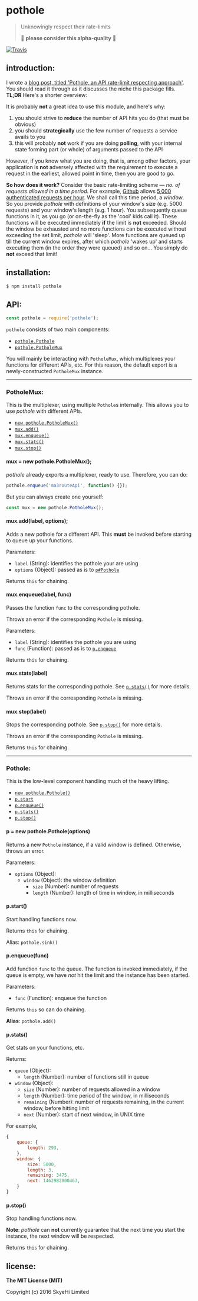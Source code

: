 # pothole

> Unknowingly respect their rate-limits
>
> :construction: **please consider this alpha-quality** :construction:

[![Travis][travis-img]][travis]

[travis]:https://travis-ci.org/Ma3Route/node-pothole
[travis-img]:https://img.shields.io/travis/Ma3Route/node-pothole.svg?style=flat-square


## introduction:

I wrote a [blog post, titled 'Pothole, an API rate-limit respecting approach'][blog-post].
You should read it through as it discusses the niche this package fills.
**TL;DR** Here's a shorter overview:

[blog-post]:http://blog.forfuture.co.ke/posts/001

It is probably **not** a great idea to use this module, and here's why:

1. you should strive to **reduce** the number of API hits you do (that must be
   obvious)
1. you should **strategically** use the few number of requests a service
   avails to you
1. this will probably **not** work if you are doing **polling**,
   with your internal state forming part (or whole) of arguments passed
   to the API

However, if you know what you are doing, that is, among other factors,
your application is **not** adversely affected with the requirement to
execute a request in the earliest, allowed point in time, then you
are good to go.

**So how does it work?** Consider the basic rate-limiting scheme
&mdash; *no. of requests allowed in a time period*. For example,
[Github][github] allows
[5,000 authenticated requests per hour][github-rate-limits].
We shall call this time period, a *window*. So you provide *pothole* with
definitions of your window's size (e.g. 5000 requests) and your
window's length (e.g. 1 hour). You subsequently queue functions in it,
as you go (or on-the-fly as the 'cool' kids call it). These
functions will be executed immediately **if** the limit is **not** exceeded.
Should the window be exhausted and no more functions can
be executed without exceeding the set limit, *pothole* will 'sleep'.
More functions are queued up till the current window expires, after which
*pothole* 'wakes up' and starts executing them (in the order they were queued)
and so on... You simply do **not** exceed that limit!

[github]:https://github.com
[github-rate-limits]:https://developer.github.com/v3/#rate-limiting


## installation:

```bash
$ npm install pothole
```


## API:

```js
const pothole = require('pothole');
```

`pothole` consists of two main components:

* [`pothole.Pothole`](#pothole)
* [`pothole.PotholeMux`](#pothole-mux)

You will mainly be interacting with `PotholeMux`, which multiplexes your
functions for different APIs, etc. For this reason, the default export is
a newly-constructed `PotholeMux` instance.

---

<a name="pothole-mux"></a>
### PotholeMux:

This is the multiplexer, using multiple `Pothole`s internally. This allows you
to use *pothole* with different APIs.

* [`new pothole.PotholeMux()`](#mux-constructor)
* [`mux.add()`](#mux-add)
* [`mux.enqueue()`](#mux-enqueue)
* [`mux.stats()`](#mux-stats)
* [`mux.stop()`](#mux-stop)


<a name="mux-constructor"></a>
#### mux = new pothole.PotholeMux();

*pothole* already exports a multiplexer, ready to use. Therefore, you can do:

```js
pothole.enqueue('ma3routeApi', function() {});
```

But you can always create one yourself:

```js
const mux = new pothole.PotholeMux();
```


<a name="mux-add"></a>
#### mux.add(label, options);

Adds a new pothole for a different API. This **must** be invoked before
starting to queue up your functions.

Parameters:

* `label` (String): identifies the pothole your are using
* `options` (Object): passed as is to [`p#Pothole`](#p-constructor)

Returns `this` for chaining.


<a name="mux-enqueue"></a>
#### mux.enqueue(label, func)

Passes the function `func` to the corresponding pothole.

Throws an error if the corresponding `Pothole` is missing.

Parameters:

* `label` (String): identifies the pothole you are using
* `func` (Function): passed as is to [`p.enqueue`](#p-enqueue)

Returns `this` for chaining.


<a name="mux-stats"></a>
#### mux.stats(label)

Returns stats for the corresponding pothole. See [`p.stats()`](#p-stats)
for more details.

Throws an error if the corresponding `Pothole` is missing.


<a name="mux-stop"></a>
#### mux.stop(label)

Stops the corresponding pothole. See [`p.stop()`](#p-stop) for more details.

Throws an error if the corresponding `Pothole` is missing.

Returns `this` for chaining.

---

<a name="pothole"></a>
### Pothole:

This is the low-level component handling much of the heavy lifting.

* [`new pothole.Pothole()`](#p-constructor)
* [`p.start`](#p-start)
* [`p.enqueue()`](#p-enqueue)
* [`p.stats()`](#p-stats)
* [`p.stop()`](#p-stop)


<a name="p-constructor"></a>
#### p = new pothole.Pothole(options)

Returns a new `Pothole` instance, if a valid window is defined.
Otherwise, throws an error.

Parameters:

* `options` (Object):
    * `window` (Object): the window definition
        * `size` (Number): number of requests
        * `length` (Number): length of time in window, in milliseconds


<a name="p-start"></a>
#### p.start()

Start handling functions now.

Returns `this` for chaining.

Alias: `pothole.sink()`


<a name="p-enqueue"></a>
#### p.enqueue(func)

Add function `func` to the queue. The function is invoked immediately, if
the queue is empty, we have *not* hit the limit and the instance has been
started.

Parameters:

* `func` (Function): enqueue the function

Returns `this` so can do chaining.

**Alias**: `pothole.add()`


<a name="p-stats"></a>
#### p.stats()

Get stats on your functions, etc.

Returns:

* `queue` (Object):
    * `length` (Number): number of functions still in queue
* `window` (Object):
    * `size` (Number): number of requests allowed in a window
    * `length` (Number): time period of the window, in milliseconds
    * `remaining` (Number): number of requests remaining, in the current
    window, before hitting limit
    * `next` (Number): start of next window, in UNIX time

For example,

```js
{
    queue: {
        length: 293,
    },
    window: {
        size: 5000,
        length: 3,
        remaining: 3475,
        next: 1462982000463,
    }
}
```


<a name="p-stop"></a>
#### p.stop()

Stop handling functions now.

**Note**: *pothole* can **not** currently guarantee that the next time
you start the instance, the next window will be respected.

Returns `this` for chaining.


## license:

__The MIT License (MIT)__

Copyright (c) 2016 SkyeHi Limited
